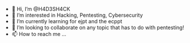 - 👋 Hi, I’m @H4D3SH4CK
- 👀 I’m interested in Hacking, Pentesting, Cybersecurity
- 🌱 I’m currently learning for ejpt and the ecppt
- 💞️ I’m looking to collaborate on any topic that has to do with pentesting!
- 📫 How to reach me ...


<!---
H4D3SH4CK/H4D3SH4CK is a ✨ special ✨ repository because its `README.md` (this file) appears on your GitHub profile.
You can click the Preview link to take a look at your changes.
--->
